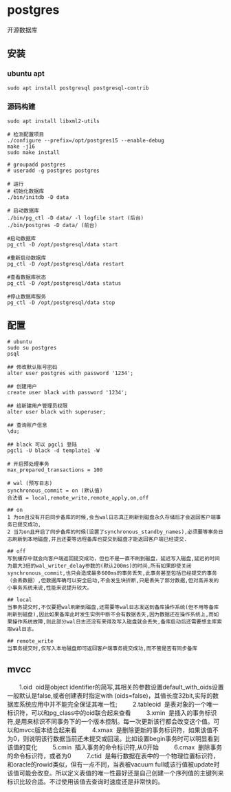 # postgres
开源数据库

## 安装

### ubuntu apt
```shell
sudo apt install postgresql postgresql-contrib
```

### 源码构建
```shell
sudo apt install libxml2-utils

# 检测配置项目
./configure --prefix=/opt/postgres15 --enable-debug
make -j16
sudo make install

# groupadd postgres
# useradd -g postgres postgres

# 运行
# 初始化数据库
./bin/initdb -D data

# 启动数据库 
./bin/pg_ctl -D data/ -l logfile start (后台)
./bin/postgres -D data/ (前台)

#启动数据库
pg_ctl -D /opt/postgresql/data start

#重新启动数据库
pg_ctl -D /opt/postgresql/data restart

#查看数据库状态
pg_ctl -D /opt/postgresql/data status

#停止数据库服务
pg_ctl -D /opt/postgresql/data stop
```

## 配置
```shell
# ubuntu
sudo su postgres
psql

## 修改默认账号密码
alter user postgres with password '1234';

## 创建用户
create user black with password '1234';

## 给新建用户管理员权限
alter user black with superuser;

## 查询账户信息
\du;

## black 可以 pgcli 登陆
pgcli -U black -d template1 -W

# 开启预处理事务
max_prepared_transactions = 100

# wal (预写日志)
synchronous_commit = on (默认值)
合法值 = local,remote_write,remote_apply,on,off

## on
1 为on且没有开启同步备库的时候,会当wal日志真正刷新到磁盘永久存储后才会返回客户端事务已提交成功,
2 当为on且开启了同步备库的时候(设置了synchronous_standby_names),必须要等事务日志刷新到本地磁盘,并且还要等远程备库也提交到磁盘才能返回客户端已经提交.

## off
写到缓存中就会向客户端返回提交成功，但也不是一直不刷到磁盘，延迟写入磁盘,延迟的时间为最大3倍的wal_writer_delay参数的(默认200ms)的时间,所有如果即使关闭synchronous_commit,也只会造成最多600ms的事务丢失,此事务甚至包括已经提交的事务（会丢数据）,但数据库确可以安全启动,不会发生块折断,只是丢失了部分数据,但对高并发的小事务系统来说,性能来说提升较大。

## local
当事务提交时,不仅要把wal刷新到磁盘,还需要等wal日志发送到备库操作系统(但不用等备库刷新到磁盘),因此如果备库此时发生实例中断不会有数据丢失,因为数据还在操作系统上,而如果操作系统故障,则此部分wal日志还没有来得及写入磁盘就会丢失,备库启动后还需要想主库索取wal日志。

## remote_write
当事务提交时,仅写入本地磁盘即可返回客户端事务提交成功,而不管是否有同步备库
```

## mvcc
　　1.oid 
oid是object identifier的简写,其相关的参数设置default_with_oids设置一般默认是false,或者创建表时指定with (oids=false)，其值长度32bit,实际的数据库系统应用中并不能完全保证其唯一性; 
　　2.tableoid 
是表对象的一个唯一标识符，可以和pg_class中的oid联合起来查看 
　　3.xmin 
是插入的事务标识符,是用来标识不同事务下的一个版本控制。每一次更新该行都会改变这个值。可以和mvcc版本结合起来看 
　　4.xmax 
是删除更新的事务标识符，如果该值不为0，则说明该行数据当前还未提交或回滚。比如设置begin事务时可以明显看到该值的变化 
　　5.cmin 
插入事务的命令标识符,从0开始 
　　6.cmax 
删除事务的命令标识符，或者为0 
　　7.ctid 
是每行数据在表中的一个物理位置标识符，和oracle的rowid类似，但有一点不同，当表被vacuum full或该行值被update时该值可能会改变。所以定义表值的唯一性最好还是自己创建一个序列值的主键列来标识比较合适。不过使用该值去查询时速度还是非常快的。

